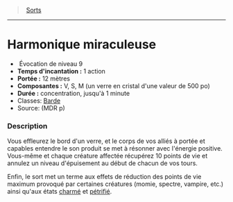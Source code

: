 ﻿---
!SpellItem
Name: Harmonique miraculeuse
Type: Évocation
Level: 9
CastingTime: 1 action
Range: 12 mètres
Components: V, S, M (un verre en cristal d'une valeur de 500 po)
Duration: concentration, jusqu'à 1 minute
Classes: '[Barde](hd_bard.md)'
Family: SpellHD
Source: (MDR p)
Id: spells_hd.md#harmonique-miraculeuse
ParentLink: spells_hd.md#sorts
ParentName: Sorts
NameLevel: 1
Attributes: {}
---
> [Sorts](hd_spells.md)

---

# Harmonique miraculeuse

-  Évocation de niveau 9
- **Temps d'incantation :** 1 action
- **Portée :** 12 mètres
- **Composantes :** V, S, M (un verre en cristal d'une valeur de 500 po)
- **Durée :** concentration, jusqu'à 1 minute
- Classes: [Barde](hd_bard.md)
- Source: (MDR p)

### Description

Vous effleurez le bord d'un verre, et le corps de vos alliés à portée et capables entendre le son produit se met à résonner avec l'énergie positive. Vous-même et chaque créature affectée récupérez 10 points de vie et annulez un niveau d'épuisement au début de chacun de vos tours.

Enfin, le sort met un terme aux effets de réduction des points de vie maximum provoqué par certaines créatures (momie, spectre, vampire, etc.) ainsi qu'aux états [charmé](hd_conditions_charme.md) et [pétrifié](hd_conditions_petrifie.md).

